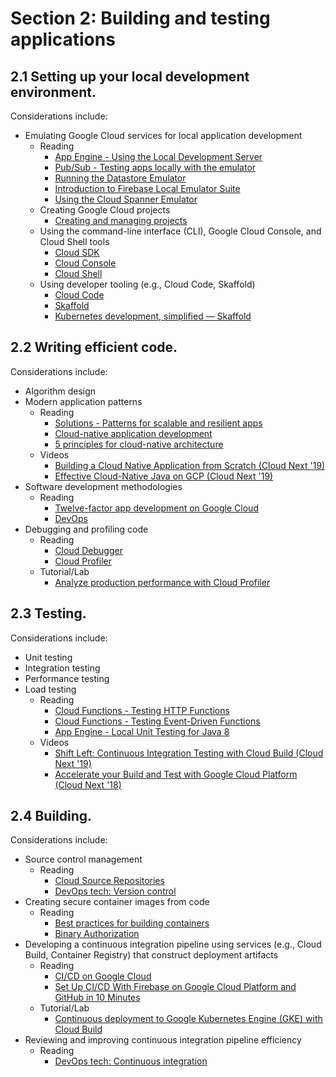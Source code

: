 # Section 2: Building and testing applications

## 2.1 Setting up your local development environment.

Considerations include:

* Emulating Google Cloud services for local application development
    * Reading
        * [App Engine - Using the Local Development Server](https://cloud.google.com/appengine/docs/standard/python/tools/using-local-server)
        * [Pub/Sub - Testing apps locally with the emulator](https://cloud.google.com/pubsub/docs/emulator)
        * [Running the Datastore Emulator](https://cloud.google.com/datastore/docs/tools/datastore-emulator)
        * [Introduction to Firebase Local Emulator Suite](https://firebase.google.com/docs/emulator-suite)
        * [Using the Cloud Spanner Emulator](https://cloud.google.com/spanner/docs/emulator)
    * Creating Google Cloud projects
        * [Creating and managing projects](https://cloud.google.com/resource-manager/docs/creating-managing-projects)
    * Using the command-line interface (CLI), Google Cloud Console, and Cloud Shell tools
        * [Cloud SDK](https://cloud.google.com/sdk)
        * [Cloud Console](https://console.cloud.google.com/)
        * [Cloud Shell](https://cloud.google.com/shell)
    * Using developer tooling (e.g., Cloud Code, Skaffold)
        * [Cloud Code](https://cloud.google.com/code)
        * [Skaffold](https://skaffold.dev/)
        * [Kubernetes development, simplified — Skaffold](https://cloud.google.com/blog/products/application-development/kubernetes-development-simplified-skaffold-is-now-ga)

## 2.2 Writing efficient code.

Considerations include:

* Algorithm design
* Modern application patterns
    * Reading
        * [Solutions - Patterns for scalable and resilient apps](https://cloud.google.com/solutions/scalable-and-resilient-apps)
        * [Cloud-native application development](https://cloud.google.com/solutions/cloud-native-app-development)
        * [5 principles for cloud-native architecture](https://cloud.google.com/blog/products/application-development/5-principles-for-cloud-native-architecture-what-it-is-and-how-to-master-it)
    * Videos
        * [Building a Cloud Native Application from Scratch (Cloud Next '19)](https://www.youtube.com/watch?v=8ieMU_evObc)
        * [Effective Cloud-Native Java on GCP (Cloud Next '19)](https://www.youtube.com/watch?v=g9qqEnhU_uU)
* Software development methodologies
    * Reading
        * [Twelve-factor app development on Google Cloud](https://cloud.google.com/solutions/twelve-factor-app-development-on-gcp)
        * [DevOps](https://cloud.google.com/devops)
* Debugging and profiling code
    * Reading
        * [Cloud Debugger](https://cloud.google.com/debugger)
        * [Cloud Profiler](https://cloud.google.com/profiler)
    * Tutorial/Lab
        * [Analyze production performance with Cloud Profiler](https://codelabs.developers.google.com/codelabs/cloud-profiler#0)

## 2.3 Testing.

Considerations include:

* Unit testing
* Integration testing
* Performance testing
* Load testing
    * Reading
        * [Cloud Functions - Testing HTTP Functions](https://cloud.google.com/functions/docs/testing/test-http)
        * [Cloud Functions - Testing Event-Driven Functions](https://cloud.google.com/functions/docs/testing/test-event)
        * [App Engine - Local Unit Testing for Java 8](https://cloud.google.com/appengine/docs/standard/java/tools/localunittesting)
    * Videos
        * [Shift Left: Continuous Integration Testing with Cloud Build (Cloud Next '19)](https://www.youtube.com/watch?v=pqCq24aEka4)
        * [Accelerate your Build and Test with Google Cloud Platform (Cloud Next '18)](https://www.youtube.com/watch?v=NcShWeGgWd0)

## 2.4 Building.

Considerations include:

* Source control management
    * Reading
        * [Cloud Source Repositories](https://cloud.google.com/source-repositories)
        * [DevOps tech: Version control](https://cloud.google.com/solutions/devops/devops-tech-version-control)
* Creating secure container images from code
    * Reading
        * [Best practices for building containers](https://cloud.google.com/solutions/best-practices-for-building-containers)
        * [Binary Authorization](https://cloud.google.com/binary-authorization)
* Developing a continuous integration pipeline using services (e.g., Cloud Build, Container Registry) that construct deployment artifacts
    * Reading
        * [CI/CD on Google Cloud](https://cloud.google.com/docs/ci-cd)
        * [Set Up CI/CD With Firebase on Google Cloud Platform and GitHub in 10 Minutes](https://betterprogramming.pub/set-up-ci-cd-with-firebase-gcp-and-github-in-10-minutes-be76bee4579e)
    * Tutorial/Lab
        * [Continuous deployment to Google Kubernetes Engine (GKE) with Cloud Build](https://codelabs.developers.google.com/codelabs/cloud-builder-gke-continuous-deploy/index.html#0)
* Reviewing and improving continuous integration pipeline efficiency
    * Reading
        * [DevOps tech: Continuous integration](https://cloud.google.com/solutions/devops/devops-tech-continuous-integration)
